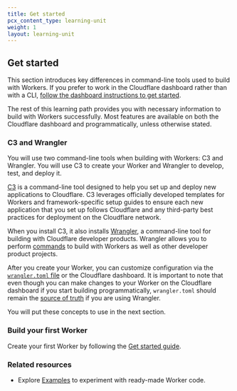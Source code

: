 ```yaml
---
title: Get started
pcx_content_type: learning-unit
weight: 1
layout: learning-unit
---
```


## Get started

This section introduces key differences in command-line tools used to build with Workers. If you prefer to work in the Cloudflare dashboard rather than with a CLI, [follow the dashboard instructions to get started](/workers/get-started/guide/#get-started-in-the-dashboard).

The rest of this learning path provides you with necessary information to build with Workers successfully. Most features are available on both the Cloudflare dashboard and programmatically, unless otherwise stated.

### C3 and Wrangler

You will use two command-line tools when building with Workers: C3 and Wrangler. You will use C3 to create your Worker and Wrangler to develop, test, and deploy it.

[C3](https://www.npmjs.com/package/create-cloudflare) is a command-line tool designed to help you set up and deploy new applications to Cloudflare. C3 leverages officially developed templates for Workers and framework-specific setup guides to ensure each new application that you set up follows Cloudflare and any third-party best practices for deployment on the Cloudflare network.

When you install C3, it also installs [Wrangler](/workers/wrangler/), a command-line tool for building with Cloudflare developer products. Wrangler allows you to perform [commands](/workers/wrangler/commands/) to build with Workers as well as other developer product projects.

After you create your Worker, you can customize configuration via the [`wrangler.toml` file](/workers/wrangler/configuration/) or the Cloudflare dashboard. It is important to note that even though you can make changes to your Worker on the Cloudflare dashboard if you start building programmatically, `wrangler.toml` should remain the [source of truth](/workers/wrangler/configuration/#source-of-truth) if you are using Wrangler.

You will put these concepts to use in the next section.

### Build your first Worker

Create your first Worker by following the [Get started guide](/workers/get-started/guide/).

### Related resources

* Explore [Examples](/workers/examples/) to experiment with ready-made Worker code.